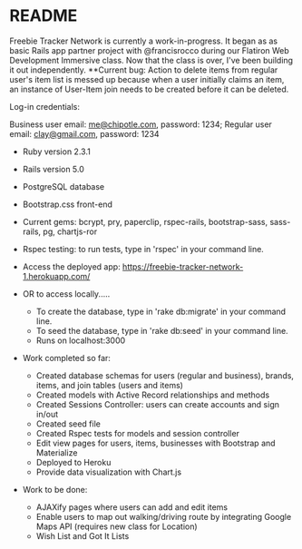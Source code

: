 # README

Freebie Tracker Network is currently a work-in-progress. It began as as basic Rails app partner project with @francisrocco during our Flatiron Web Development Immersive class. Now that the class is over, I've been building it out independently.
**Current bug: Action to delete items from regular user's item list is messed up because when a user initially claims an item, an instance of User-Item join needs to be created before it can be deleted. 

Log-in credentials:
 
 Business user email: me@chipotle.com, password: 1234; 
 Regular user email: clay@gmail.com, password: 1234

* Ruby version 2.3.1
* Rails version 5.0
* PostgreSQL database
* Bootstrap.css front-end
* Current gems: bcrypt, pry, paperclip, rspec-rails, bootstrap-sass, sass-rails, pg, chartjs-ror
* Rspec testing: to run tests, type in 'rspec' in your command line.
* Access the deployed app: https://freebie-tracker-network-1.herokuapp.com/
* OR to access locally.....
     * To create the database, type in 'rake db:migrate' in your command line.
     * To seed the database, type in 'rake db:seed' in your command line.
     * Runs on localhost:3000



* Work completed so far:
  * Created database schemas for users (regular and business), brands, items, and join tables (users and items)
  * Created models with Active Record relationships and methods
  * Created Sessions Controller: users can create accounts and sign in/out
  * Created seed file
  * Created Rspec tests for models and session controller
  * Edit view pages for users, items, businesses with Bootstrap and Materialize
  * Deployed to Heroku
  * Provide data visualization with Chart.js

* Work to be done:
  * AJAXify pages where users can add and edit items
  * Enable users to map out walking/driving route by integrating Google Maps API (requires new class for Location)
  * Wish List and Got It Lists
